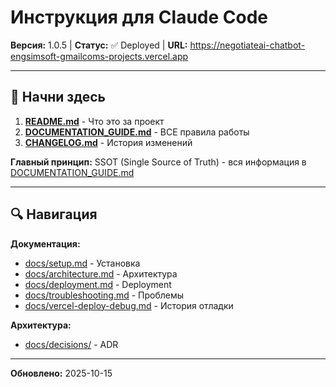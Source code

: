 # Инструкция для Claude Code

**Версия:** 1.0.5 | **Статус:** ✅ Deployed | **URL:** https://negotiateai-chatbot-engsimsoft-gmailcoms-projects.vercel.app

---

## 📖 Начни здесь

1. **[README.md](README.md)** - Что это за проект
2. **[DOCUMENTATION_GUIDE.md](DOCUMENTATION_GUIDE.md)** - ВСЕ правила работы
3. **[CHANGELOG.md](CHANGELOG.md)** - История изменений

**Главный принцип:** SSOT (Single Source of Truth) - вся информация в [DOCUMENTATION_GUIDE.md](DOCUMENTATION_GUIDE.md)

---

## 🔍 Навигация

**Документация:**
- [docs/setup.md](docs/setup.md) - Установка
- [docs/architecture.md](docs/architecture.md) - Архитектура
- [docs/deployment.md](docs/deployment.md) - Deployment
- [docs/troubleshooting.md](docs/troubleshooting.md) - Проблемы
- [docs/vercel-deploy-debug.md](docs/vercel-deploy-debug.md) - История отладки

**Архитектура:**
- [docs/decisions/](docs/decisions/) - ADR

---

**Обновлено:** 2025-10-15
